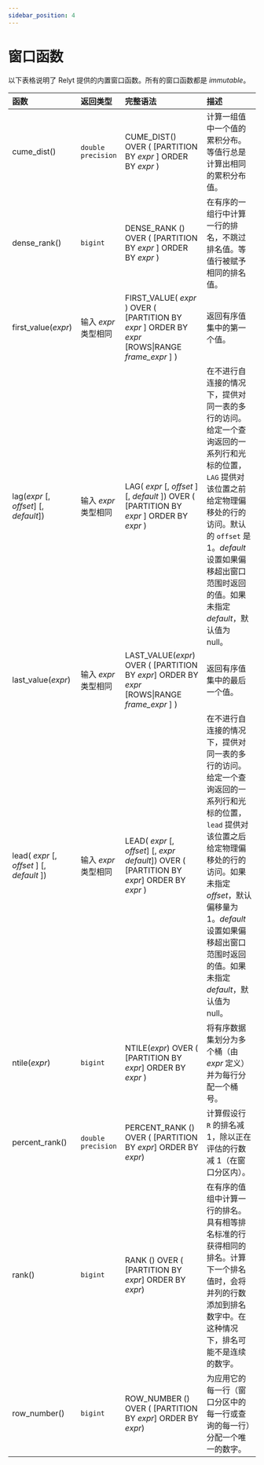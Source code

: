```yaml
---
sidebar_position: 4
---
```


# 窗口函数

以下表格说明了 Relyt 提供的内置窗口函数。所有的窗口函数都是 _immutable_。

| 函数 | 返回类型 | 完整语法 | 描述 |
| :- | :- | :- | :- |
| cume_dist() | `double precision` | CUME_DIST() OVER ( [PARTITION BY *expr* ] ORDER BY *expr* ) | 计算一组值中一个值的累积分布。等值行总是计算出相同的累积分布值。 |
| dense_rank() | `bigint` | DENSE_RANK () OVER ( [PARTITION BY *expr* ] ORDER BY *expr* ) | 在有序的一组行中计算一行的排名，不跳过排名值。等值行被赋予相同的排名值。 | 
| first_value(*expr*) | 输入 *expr* 类型相同 | FIRST_VALUE( *expr* ) OVER ( [PARTITION BY *expr* ] ORDER BY *expr* [ROWS\|RANGE  *frame_expr* ] ) | 返回有序值集中的第一个值。 |
| lag(*expr* [, *offset*] [, _default_]) | 输入 _expr_ 类型相同 | LAG( _expr_  [, _offset_ ] [, _default_ ]) OVER ( [PARTITION BY _expr_ ] ORDER BY _expr_ ) | 在不进行自连接的情况下，提供对同一表的多行的访问。给定一个查询返回的一系列行和光标的位置，`LAG` 提供对该位置之前给定物理偏移处的行的访问。默认的 `offset` 是 1。_default_ 设置如果偏移超出窗口范围时返回的值。如果未指定 _default_，默认值为 null。|
| last_value(*expr*) | 输入 _expr_ 类型相同 | LAST_VALUE(_expr_) OVER ( [PARTITION BY _expr_] ORDER BY _expr_ [ROWS\|RANGE _frame\_expr_ ] ) | 返回有序值集中的最后一个值。 |
| lead( _expr_ [, _offset_ ] [, _default_ ]) | 输入 _expr_ 类型相同 | LEAD( *expr* [, _offset_] [, _expr_ _default_]) OVER ( [PARTITION BY *expr*] ORDER BY *expr* ) | 在不进行自连接的情况下，提供对同一表的多行的访问。给定一个查询返回的一系列行和光标的位置，`lead` 提供对该位置之后给定物理偏移处的行的访问。如果未指定 _offset_，默认偏移量为 1。_default_ 设置如果偏移超出窗口范围时返回的值。如果未指定 _default_，默认值为 null。 |
| ntile(_expr_) | `bigint` | NTILE(*expr*) OVER ( [PARTITION BY *expr*] ORDER BY *expr* ) | 将有序数据集划分为多个桶（由 _expr_ 定义）并为每行分配一个桶号。 |
| percent_rank() | `double precision` | PERCENT_RANK () OVER ( [PARTITION BY *expr*] ORDER BY *expr*) | 计算假设行 `R` 的排名减 1，除以正在评估的行数减 1（在窗口分区内）。 |
| rank() | `bigint` | RANK () OVER ( [PARTITION BY *expr*] ORDER BY *expr*) | 在有序的值组中计算一行的排名。具有相等排名标准的行获得相同的排名。计算下一个排名值时，会将并列的行数添加到排名数字中。在这种情况下，排名可能不是连续的数字。 |
| row_number() | `bigint` | ROW_NUMBER () OVER ( [PARTITION BY *expr*] ORDER BY *expr*) | 为应用它的每一行（窗口分区中的每一行或查询的每一行）分配一个唯一的数字。 |